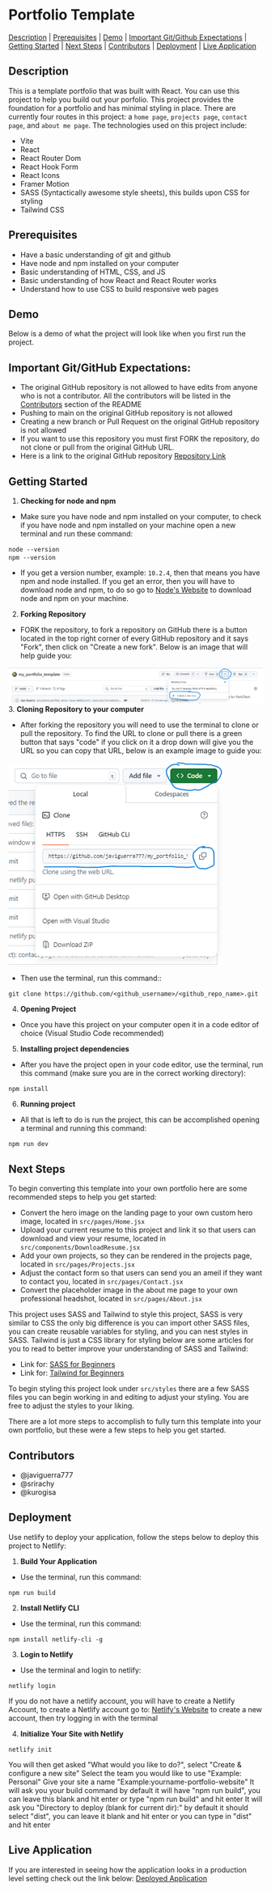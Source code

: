 # Portfolio Template
[Description](#description) | [Prerequisites](#prerequisites) | [Demo](#demo) | [Important Git/Github Expectations](#important-gitgithub-expectations) | [Getting Started](#getting-started) | [Next Steps](#next-steps) | [Contributors](#contributors) | [Deployment](#deployment) | [Live Application](#live-application)
## Description
This is a template portfolio that was built with React. You can use this project to help you build out your porfolio. This project provides the foundation for a portfolio and has minimal styling in place. There are currently four routes in this project: a `home page`, `projects page`, `contact page`, and `about me page`. The technologies used on this project include:

- Vite
- React
- React Router Dom
- React Hook Form
- React Icons
- Framer Motion
- SASS (Syntactically awesome style sheets), this builds upon CSS for styling
- Tailwind CSS

## Prerequisites
- Have a basic understanding of git and github
- Have node and npm installed on your computer
- Basic understanding of HTML, CSS, and JS
- Basic understanding of how React and React Router works
- Understand how to use CSS to build responsive web pages

## Demo
Below is a demo of what the project will look like when you first run the project.

## Important Git/GitHub Expectations:
- The original GitHub repository is not allowed to have edits from anyone who is not a contributor. All the contributors will be listed in the [Contributors](#contributors) section of the README
- Pushing to main on the original GitHub repository is not allowed
- Creating a new branch or Pull Request on the original GitHub repository is not allowed
- If you want to use this repository you must first FORK the repository, do not clone or pull from the original GitHub URL.
- Here is a link to the original GitHub repository [Repository Link](https://github.com/javiguerra777/my_portfolio_template)

## Getting Started
1. **Checking for node and npm**
- Make sure you have node and npm installed on your computer, to check if you have node and npm installed on your machine open a new terminal and run these command:
```shell
node --version
npm --version
```
- If you get a version number, example: `10.2.4`, then that means you have npm and node installed. If you get an error, then you will have to download node and npm, to do so go to [Node's Website](https://nodejs.org/en) to download node and npm on your machine.

2. **Forking Repository**
- FORK the repository, to fork a repository on GitHub there is a button located in the top right corner of every GitHub repository and it says "Fork", then click on "Create a new fork". Below is an image that will help guide you:

![Git Fork Example](/readme_files/Git_Fork_Example.png  )
3. **Cloning Repository to your computer**
- After forking the repository you will need to use the terminal to clone or pull the repository. To find the URL to clone or pull there is a green button that says "code" if you click on it a drop down will give you the URL so you can copy that URL, below is an example image to guide you:

![Git Clone Example](/readme_files/Git_Clone_Example.png)

- Then use the terminal, run this command::
```shell
git clone https://github.com/<github_username>/<github_repo_name>.git
```
4. **Opening Project**
- Once you have this project on your computer open it in a code editor of choice (Visual Studio Code recommended)
5. **Installing project dependencies**
- After you have the project open in your code editor, use the terminal, run this command (make sure you are in the correct working directory): 
```shell
npm install
``` 
6. **Running project**
- All that is left to do is run the project, this can be accomplished opening a terminal and running this command:
```shell
npm run dev
```

## Next Steps
To begin converting this template into your own portfolio here are some recommended steps to help you get started:

- Convert the hero image on the landing page to your own custom hero image, located in `src/pages/Home.jsx`
- Upload your current resume to this project and link it so that users can download and view your resume, located in `src/components/DownloadResume.jsx`
- Add your own projects, so they can be rendered in the projects page, located in `src/pages/Projects.jsx`
- Adjust the contact form so that users can send you an ameil if they want to contact you, located in `src/pages/Contact.jsx`
- Convert the placeholder image in the about me page to your own professional headshot, located in `src/pages/About.jsx`

This project uses SASS and Tailwind to style this project, SASS is very similar to CSS the only big difference is you can import other SASS files, you can create reusable variables for styling, and you can nest styles in SASS. Tailwind is just a CSS library for styling below are some articles for you to read to better improve your understanding of SASS and Tailwind:

- Link for: [SASS for Beginners](https://www.freecodecamp.org/news/the-beginners-guide-to-sass/)
- Link for: [Tailwind for Beginners](https://www.freecodecamp.org/news/learn-tailwind-css/)

To begin styling this project look under `src/styles` there are a few SASS files you can begin working in and editing to adjust your styling. You are free to adjust the styles to your liking.

There are a lot more steps to accomplish to fully turn this template into your own portfolio, but these were a few steps to help you get started.

## Contributors
- @javiguerra777
- @srirachy
- @kurogisa

## Deployment
Use netlify to deploy your application, follow the steps below to deploy this project to Netlify:

1. **Build Your Application**
- Use the terminal, run this command:
```shell
npm run build
```
2. **Install Netlify CLI**
- Use the terminal, run this command:
```shell
npm install netlify-cli -g
```
3. **Login to Netlify**
- Use the terminal and login to netlify:
```shell
netlify login
```
If you do not have a netlify account, you will have to create a Netlify Account, to create a Netlify account go to: [Netlify's Website](https://www.netlify.com/) to create a new account, then try logging in with the terminal

4. **Initialize Your Site with Netlify**
```shell
netlify init
```
You will then get asked "What would you like to do?", select "Create & configure a new site"
Select the team you would like to use "Example: Personal"
Give your site a name "Example:yourname-portfolio-website"
It will ask you your build command by default it will have "npm run build", you can leave this blank and hit enter or type "npm run build" and hit enter
It will ask you "Directory to deploy (blank for current dir):" by default it should select "dist", you can leave it blank and hit enter or you can type in "dist" and hit enter

## Live Application
If you are interested in seeing how the application looks in a production level setting check out the link below:
[Deployed Application](https://my-portfolio-template.netlify.app/)